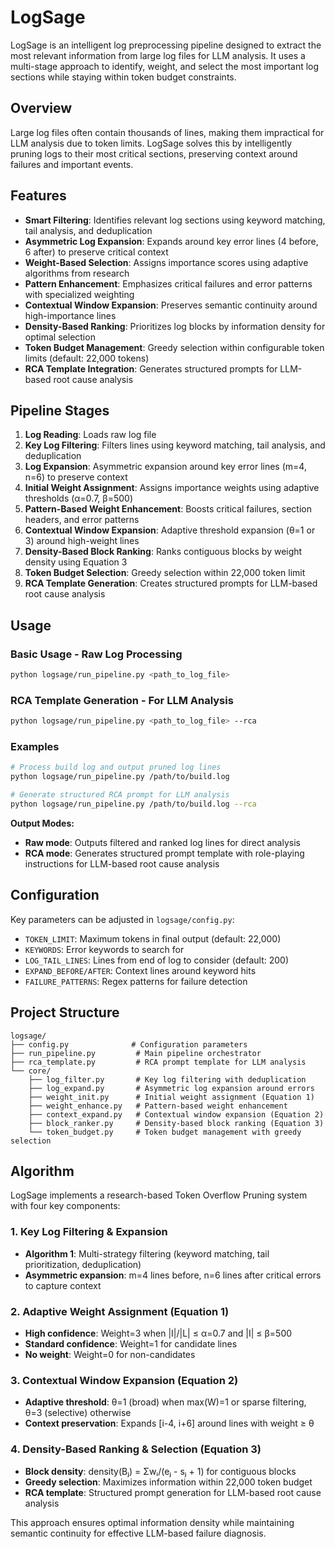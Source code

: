 # LogSage

LogSage is an intelligent log preprocessing pipeline designed to extract the most relevant information from large log files for LLM analysis. It uses a multi-stage approach to identify, weight, and select the most important log sections while staying within token budget constraints.

## Overview

Large log files often contain thousands of lines, making them impractical for LLM analysis due to token limits. LogSage solves this by intelligently pruning logs to their most critical sections, preserving context around failures and important events.

## Features

- **Smart Filtering**: Identifies relevant log sections using keyword matching, tail analysis, and deduplication
- **Asymmetric Log Expansion**: Expands around key error lines (4 before, 6 after) to preserve critical context  
- **Weight-Based Selection**: Assigns importance scores using adaptive algorithms from research
- **Pattern Enhancement**: Emphasizes critical failures and error patterns with specialized weighting
- **Contextual Window Expansion**: Preserves semantic continuity around high-importance lines
- **Density-Based Ranking**: Prioritizes log blocks by information density for optimal selection
- **Token Budget Management**: Greedy selection within configurable token limits (default: 22,000 tokens)
- **RCA Template Integration**: Generates structured prompts for LLM-based root cause analysis

## Pipeline Stages

1. **Log Reading**: Loads raw log file
2. **Key Log Filtering**: Filters lines using keyword matching, tail analysis, and deduplication  
3. **Log Expansion**: Asymmetric expansion around key error lines (m=4, n=6) to preserve context
4. **Initial Weight Assignment**: Assigns importance weights using adaptive thresholds (α=0.7, β=500)
5. **Pattern-Based Weight Enhancement**: Boosts critical failures, section headers, and error patterns
6. **Contextual Window Expansion**: Adaptive threshold expansion (θ=1 or 3) around high-weight lines  
7. **Density-Based Block Ranking**: Ranks contiguous blocks by weight density using Equation 3
8. **Token Budget Selection**: Greedy selection within 22,000 token limit
9. **RCA Template Generation**: Creates structured prompts for LLM-based root cause analysis

## Usage

### Basic Usage - Raw Log Processing

```bash
python logsage/run_pipeline.py <path_to_log_file>
```

### RCA Template Generation - For LLM Analysis

```bash
python logsage/run_pipeline.py <path_to_log_file> --rca
```

### Examples

```bash
# Process build log and output pruned log lines
python logsage/run_pipeline.py /path/to/build.log

# Generate structured RCA prompt for LLM analysis
python logsage/run_pipeline.py /path/to/build.log --rca
```

**Output Modes:**
- **Raw mode**: Outputs filtered and ranked log lines for direct analysis
- **RCA mode**: Generates structured prompt template with role-playing instructions for LLM-based root cause analysis

## Configuration

Key parameters can be adjusted in `logsage/config.py`:

- `TOKEN_LIMIT`: Maximum tokens in final output (default: 22,000)
- `KEYWORDS`: Error keywords to search for
- `LOG_TAIL_LINES`: Lines from end of log to consider (default: 200)
- `EXPAND_BEFORE/AFTER`: Context lines around keyword hits
- `FAILURE_PATTERNS`: Regex patterns for failure detection

## Project Structure

```
logsage/
├── config.py              # Configuration parameters
├── run_pipeline.py         # Main pipeline orchestrator  
├── rca_template.py         # RCA prompt template for LLM analysis
└── core/
    ├── log_filter.py       # Key log filtering with deduplication
    ├── log_expand.py       # Asymmetric log expansion around errors
    ├── weight_init.py      # Initial weight assignment (Equation 1)
    ├── weight_enhance.py   # Pattern-based weight enhancement  
    ├── context_expand.py   # Contextual window expansion (Equation 2)
    ├── block_ranker.py     # Density-based block ranking (Equation 3)
    └── token_budget.py     # Token budget management with greedy selection
```

## Algorithm

LogSage implements a research-based Token Overflow Pruning system with four key components:

### 1. Key Log Filtering & Expansion
- **Algorithm 1**: Multi-strategy filtering (keyword matching, tail prioritization, deduplication)
- **Asymmetric expansion**: m=4 lines before, n=6 lines after critical errors to capture context

### 2. Adaptive Weight Assignment (Equation 1)
- **High confidence**: Weight=3 when |I|/|L| ≤ α=0.7 and |I| ≤ β=500  
- **Standard confidence**: Weight=1 for candidate lines
- **No weight**: Weight=0 for non-candidates

### 3. Contextual Window Expansion (Equation 2)
- **Adaptive threshold**: θ=1 (broad) when max(W)=1 or sparse filtering, θ=3 (selective) otherwise
- **Context preservation**: Expands [i-4, i+6] around lines with weight ≥ θ

### 4. Density-Based Ranking & Selection (Equation 3)
- **Block density**: density(Bⱼ) = Σwᵢ/(eⱼ - sⱼ + 1) for contiguous blocks
- **Greedy selection**: Maximizes information within 22,000 token budget
- **RCA template**: Structured prompt generation for LLM-based root cause analysis

This approach ensures optimal information density while maintaining semantic continuity for effective LLM-based failure diagnosis.